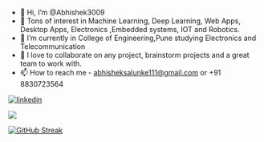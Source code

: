 - 👋 Hi, I’m @Abhishek3009
- 👀 Tons of interest in Machine Learning, Deep Learning, Web Apps, Desktop Apps, Electronics ,Embedded systems, IOT and Robotics.
- 🌱 I’m currently in College of Engineering,Pune studying Electronics and Telecommunication
- 💞️ I love to collaborate on any project, brainstorm projects and a great team to work with.
- 📫 How to reach me - abhisheksalunke111@gmail.com or +91 8830723564

[![linkedin](https://img.shields.io/badge/linkedin-0A66C2?style=for-the-badge&logo=linkedin&logoColor=white)](https://www.linkedin.com/in/abhishek-salunke-b9b91820a/)

![](https://github-readme-stats.vercel.app/api?username=Abhishek3009&show_icons=true&line_height=30)

[![GitHub Streak](https://github-readme-streak-stats.herokuapp.com?user=Abhishek3009)](https://git.io/streak-stats)
